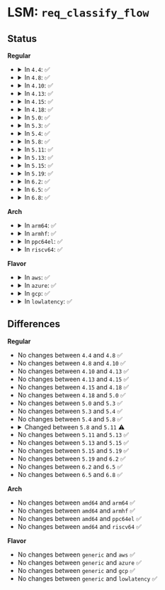# LSM: <code>req_classify_flow</code>

## Status
<b>Regular</b>
<ul>
<li>
<details>
<summary>In <code>4.4</code>: ✅</summary>

```c
void security_req_classify_flow(const struct request_sock *req, struct flowi *fl);
```
</details>
</li>
<li>
<details>
<summary>In <code>4.8</code>: ✅</summary>

```c
void security_req_classify_flow(const struct request_sock *req, struct flowi *fl);
```
</details>
</li>
<li>
<details>
<summary>In <code>4.10</code>: ✅</summary>

```c
void security_req_classify_flow(const struct request_sock *req, struct flowi *fl);
```
</details>
</li>
<li>
<details>
<summary>In <code>4.13</code>: ✅</summary>

```c
void security_req_classify_flow(const struct request_sock *req, struct flowi *fl);
```
</details>
</li>
<li>
<details>
<summary>In <code>4.15</code>: ✅</summary>

```c
void security_req_classify_flow(const struct request_sock *req, struct flowi *fl);
```
</details>
</li>
<li>
<details>
<summary>In <code>4.18</code>: ✅</summary>

```c
void security_req_classify_flow(const struct request_sock *req, struct flowi *fl);
```
</details>
</li>
<li>
<details>
<summary>In <code>5.0</code>: ✅</summary>

```c
void security_req_classify_flow(const struct request_sock *req, struct flowi *fl);
```
</details>
</li>
<li>
<details>
<summary>In <code>5.3</code>: ✅</summary>

```c
void security_req_classify_flow(const struct request_sock *req, struct flowi *fl);
```
</details>
</li>
<li>
<details>
<summary>In <code>5.4</code>: ✅</summary>

```c
void security_req_classify_flow(const struct request_sock *req, struct flowi *fl);
```
</details>
</li>
<li>
<details>
<summary>In <code>5.8</code>: ✅</summary>

```c
void security_req_classify_flow(const struct request_sock *req, struct flowi *fl);
```
</details>
</li>
<li>
<details>
<summary>In <code>5.11</code>: ✅</summary>

```c
void security_req_classify_flow(const struct request_sock *req, struct flowi_common *flic);
```
</details>
</li>
<li>
<details>
<summary>In <code>5.13</code>: ✅</summary>

```c
void security_req_classify_flow(const struct request_sock *req, struct flowi_common *flic);
```
</details>
</li>
<li>
<details>
<summary>In <code>5.15</code>: ✅</summary>

```c
void security_req_classify_flow(const struct request_sock *req, struct flowi_common *flic);
```
</details>
</li>
<li>
<details>
<summary>In <code>5.19</code>: ✅</summary>

```c
void security_req_classify_flow(const struct request_sock *req, struct flowi_common *flic);
```
</details>
</li>
<li>
<details>
<summary>In <code>6.2</code>: ✅</summary>

```c
void security_req_classify_flow(const struct request_sock *req, struct flowi_common *flic);
```
</details>
</li>
<li>
<details>
<summary>In <code>6.5</code>: ✅</summary>

```c
void security_req_classify_flow(const struct request_sock *req, struct flowi_common *flic);
```
</details>
</li>
<li>
<details>
<summary>In <code>6.8</code>: ✅</summary>

```c
void security_req_classify_flow(const struct request_sock *req, struct flowi_common *flic);
```
</details>
</li>
</ul>
<b>Arch</b>
<ul>
<li>
<details>
<summary>In <code>arm64</code>: ✅</summary>

```c
void security_req_classify_flow(const struct request_sock *req, struct flowi *fl);
```
</details>
</li>
<li>
<details>
<summary>In <code>armhf</code>: ✅</summary>

```c
void security_req_classify_flow(const struct request_sock *req, struct flowi *fl);
```
</details>
</li>
<li>
<details>
<summary>In <code>ppc64el</code>: ✅</summary>

```c
void security_req_classify_flow(const struct request_sock *req, struct flowi *fl);
```
</details>
</li>
<li>
<details>
<summary>In <code>riscv64</code>: ✅</summary>

```c
void security_req_classify_flow(const struct request_sock *req, struct flowi *fl);
```
</details>
</li>
</ul>
<b>Flavor</b>
<ul>
<li>
<details>
<summary>In <code>aws</code>: ✅</summary>

```c
void security_req_classify_flow(const struct request_sock *req, struct flowi *fl);
```
</details>
</li>
<li>
<details>
<summary>In <code>azure</code>: ✅</summary>

```c
void security_req_classify_flow(const struct request_sock *req, struct flowi *fl);
```
</details>
</li>
<li>
<details>
<summary>In <code>gcp</code>: ✅</summary>

```c
void security_req_classify_flow(const struct request_sock *req, struct flowi *fl);
```
</details>
</li>
<li>
<details>
<summary>In <code>lowlatency</code>: ✅</summary>

```c
void security_req_classify_flow(const struct request_sock *req, struct flowi *fl);
```
</details>
</li>
</ul>

## Differences
<b>Regular</b>
<ul>
<li>
No changes between <code>4.4</code> and <code>4.8</code> ✅
</li>
<li>
No changes between <code>4.8</code> and <code>4.10</code> ✅
</li>
<li>
No changes between <code>4.10</code> and <code>4.13</code> ✅
</li>
<li>
No changes between <code>4.13</code> and <code>4.15</code> ✅
</li>
<li>
No changes between <code>4.15</code> and <code>4.18</code> ✅
</li>
<li>
No changes between <code>4.18</code> and <code>5.0</code> ✅
</li>
<li>
No changes between <code>5.0</code> and <code>5.3</code> ✅
</li>
<li>
No changes between <code>5.3</code> and <code>5.4</code> ✅
</li>
<li>
No changes between <code>5.4</code> and <code>5.8</code> ✅
</li>
<li>
<details>
<summary>Changed between <code>5.8</code> and <code>5.11</code> ⚠️</summary>
<ul>
<li>
<b>Param added. </b>
<code>struct flowi_common *flic</code>
</li>
<li>
<b>Param removed. </b>
<code>struct flowi *fl</code>
</li>
</ul>
</details>
</li>
<li>
No changes between <code>5.11</code> and <code>5.13</code> ✅
</li>
<li>
No changes between <code>5.13</code> and <code>5.15</code> ✅
</li>
<li>
No changes between <code>5.15</code> and <code>5.19</code> ✅
</li>
<li>
No changes between <code>5.19</code> and <code>6.2</code> ✅
</li>
<li>
No changes between <code>6.2</code> and <code>6.5</code> ✅
</li>
<li>
No changes between <code>6.5</code> and <code>6.8</code> ✅
</li>
</ul>
<b>Arch</b>
<ul>
<li>
No changes between <code>amd64</code> and <code>arm64</code> ✅
</li>
<li>
No changes between <code>amd64</code> and <code>armhf</code> ✅
</li>
<li>
No changes between <code>amd64</code> and <code>ppc64el</code> ✅
</li>
<li>
No changes between <code>amd64</code> and <code>riscv64</code> ✅
</li>
</ul>
<b>Flavor</b>
<ul>
<li>
No changes between <code>generic</code> and <code>aws</code> ✅
</li>
<li>
No changes between <code>generic</code> and <code>azure</code> ✅
</li>
<li>
No changes between <code>generic</code> and <code>gcp</code> ✅
</li>
<li>
No changes between <code>generic</code> and <code>lowlatency</code> ✅
</li>
</ul>
